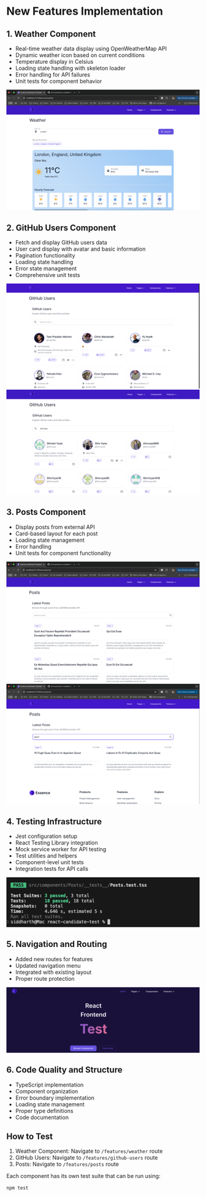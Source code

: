 # New Features Implementation

## 1. Weather Component
- Real-time weather data display using OpenWeatherMap API
- Dynamic weather icon based on current conditions
- Temperature display in Celsius
- Loading state handling with skeleton loader
- Error handling for API failures
- Unit tests for component behavior

![alt text](./screenshots/weather.png)

## 2. GitHub Users Component
- Fetch and display GitHub users data
- User card display with avatar and basic information
- Pagination functionality
- Loading state handling
- Error state management
- Comprehensive unit tests

![alt text](./screenshots/github1.png)
![alt text](./screenshots/github2.png)



## 3. Posts Component
- Display posts from external API
- Card-based layout for each post
- Loading state management
- Error handling
- Unit tests for component functionality

![alt text](./screenshots/json1.png)
![alt text](./screenshots/json2.png)


## 4. Testing Infrastructure
- Jest configuration setup
- React Testing Library integration
- Mock service worker for API testing
- Test utilities and helpers
- Component-level unit tests
- Integration tests for API calls

![alt text](./screenshots/test.png)

## 5. Navigation and Routing
- Added new routes for features
- Updated navigation menu
- Integrated with existing layout
- Proper route protection

![alt text](./screenshots/navigation.png)

## 6. Code Quality and Structure
- TypeScript implementation
- Component organization
- Error boundary implementation
- Loading state management
- Proper type definitions
- Code documentation

## How to Test
1. Weather Component: Navigate to `/features/weather` route
2. GitHub Users: Navigate to `/features/github-users` route
3. Posts: Navigate to `/features/posts` route

Each component has its own test suite that can be run using:
```bash
npm test
```
